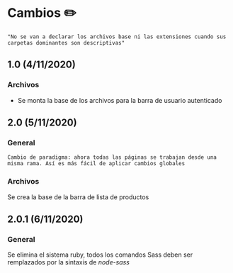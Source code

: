 # Cambios ✏️
    "No se van a declarar los archivos base ni las extensiones cuando sus carpetas dominantes son descriptivas"
## 1.0 (4/11/2020)
### **Archivos**
* Se monta la base de los archivos para la barra de usuario autenticado

## 2.0 (5/11/2020)
### **General**
    Cambio de paradigma: ahora todas las páginas se trabajan desde una misma rama. Así es más fácil de aplicar cambios globales
### **Archivos**
Se crea la base de la barra de lista de productos

## 2.0.1 (6/11/2020)
### **General**
Se elimina el sistema ruby, todos los comandos Sass deben ser remplazados por la sintaxis de _node-sass_


